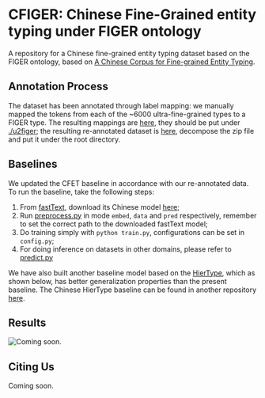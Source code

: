 # CFIGER: Chinese Fine-Grained entity typing under FIGER ontology
A repository for a Chinese fine-grained entity typing dataset based on the FIGER ontology, based on
[A Chinese Corpus for Fine-grained Entity Typing](https://github.com/HKUST-KnowComp/cfet).

## Annotation Process
The dataset has been annotated through label mapping: we manually mapped the tokens from each of the ~6000 
ultra-fine-grained types to a FIGER type. The resulting mappings are [here](https://drive.google.com/file/d/1wKr4X5FU4GelwnlSKxOv2TFCx8JbTzTL/view?usp=sharing), they should be put 
under [./u2figer](./u2figer); the resulting re-annotated dataset is [here](https://drive.google.com/file/d/1dfJrqUXBSn1wU0AKlrRlRNedbGaRSq8B/view?usp=sharing), decompose the zip file and 
put it under the root directory.

## Baselines
We updated the CFET baseline in accordance with our re-annotated data. To run the baseline, take the 
following steps: 
1. From [fastText](https://github.com/facebookresearch/fastText/tree/master), download its Chinese model 
[here](https://dl.fbaipublicfiles.com/fasttext/vectors-crawl/cc.zh.300.vec.gz);
2. Run [preprocess.py](./preprocess.py) in mode `embed`, `data` and `pred` respectively, remember to set 
the correct path to the downloaded fastText model;
3. Do training simply with ``python train.py``, configurations can be set in ``config.py``;
4. For doing inference on datasets in other domains, please refer to [predict.py](./predict.py)

We have also built another baseline model based on the [HierType](https://github.com/ctongfei/hierarchical-typing),
which as shown below, has better generalization properties than the present baseline. The Chinese HierType baseline
can be found in another repository [here](https://github.com/Teddy-Li/hierarchical-typing).

## Results
![Coming soon.]()

## Citing Us
Coming soon.
